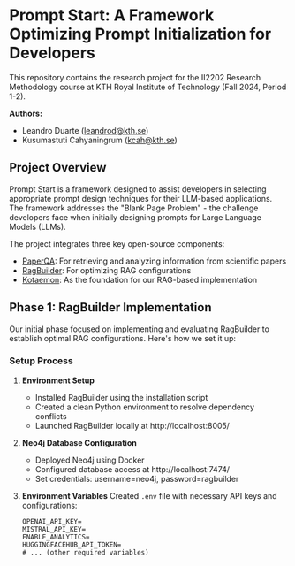 # Prompt Start: A Framework Optimizing Prompt Initialization for Developers

This repository contains the research project for the II2202 Research Methodology course at KTH Royal Institute of Technology (Fall 2024, Period 1-2).

**Authors:**
- Leandro Duarte (leandrod@kth.se)
- Kusumastuti Cahyaningrum (kcah@kth.se)

## Project Overview

Prompt Start is a framework designed to assist developers in selecting appropriate prompt design techniques for their LLM-based applications. The framework addresses the "Blank Page Problem" - the challenge developers face when initially designing prompts for Large Language Models (LLMs).

The project integrates three key open-source components:
- [PaperQA](https://github.com/whitead/paper-qa): For retrieving and analyzing information from scientific papers
- [RagBuilder](https://github.com/KruxAI/ragbuilder): For optimizing RAG configurations
- [Kotaemon](https://github.com/cinnamon-github/kotaemon): As the foundation for our RAG-based implementation

## Phase 1: RagBuilder Implementation

Our initial phase focused on implementing and evaluating RagBuilder to establish optimal RAG configurations. Here's how we set it up:

### Setup Process

1. **Environment Setup**
   - Installed RagBuilder using the installation script
   - Created a clean Python environment to resolve dependency conflicts
   - Launched RagBuilder locally at http://localhost:8005/

2. **Neo4j Database Configuration**
   - Deployed Neo4j using Docker
   - Configured database access at http://localhost:7474/
   - Set credentials: username=neo4j, password=ragbuilder

3. **Environment Variables**
   Created `.env` file with necessary API keys and configurations:
   ```
   OPENAI_API_KEY=
   MISTRAL_API_KEY=
   ENABLE_ANALYTICS=
   HUGGINGFACEHUB_API_TOKEN=
   # ... (other required variables)
   ```

